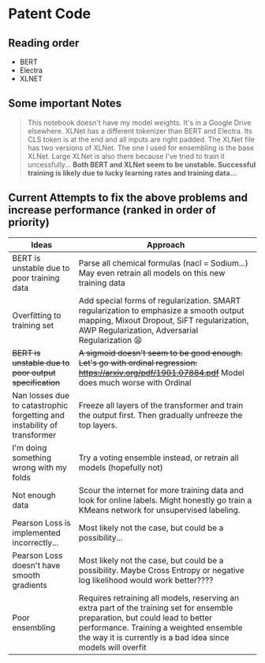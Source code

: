 # Patent Code


## Reading order

- BERT
- Electra
- XLNET

## Some important Notes
> This notebook doesn't have my model weights. It's in a Google Drive elsewhere.
> XLNet has a different tokenizer than BERT and Electra. Its CLS token is at the end and all inputs are right padded.
> The XLNet file has two versions of XLNet. The one I used for ensembling is the base XLNet. Large XLNet is also there because I've tried to train it uncessfully...
> **Both BERT and XLNet seem to be unstable. Successful training is likely due to lucky learning rates and training data...**

## Current Attempts to fix the above problems and increase performance (ranked in order of priority)

| Ideas | Approach |
| ------ | ------ |
| BERT is unstable due to poor training data | Parse all chemical formulas (nacl = Sodium...) May even retrain all models on this new training data|
| Overfitting to training set| Add special forms of regularization. SMART regularization to emphasize a smooth output mapping, Mixout Dropout, SiFT regularization, AWP Regularization, Adversarial Regularization 😫 |
| ~~BERT is unstable due to poor output specification~~| ~~A sigmoid doesn't seem to be good enough. Let's go with ordinal regression: https://arxiv.org/pdf/1901.07884.pdf~~ Model does much worse with Ordinal|
| Nan losses due to catastrophic forgetting and instability of transformer  | Freeze all layers of the transformer and train the output first. Then gradually unfreeze the top layers.  |
| I'm doing something wrong with my folds | Try a voting ensemble instead, or retrain all models (hopefully not) |
| Not enough data | Scour the internet for more training data and look for online labels. Might honestly go train a KMeans network for unsupervised labeling.|
| Pearson Loss is implemented incorrectly... | Most likely not the case, but could be a possibility... |
| Pearson Loss doesn't have smooth gradients | Most likely not the case, but could be a possibility. Maybe Cross Entropy or negative log likelihood would work better???? |
| Poor ensembling | Requires retraining all models, reserving an extra part of the training set for ensemble preparation, but could lead to better performance. Training a weighted ensemble the way it is currently is a bad idea since models will overfit |

